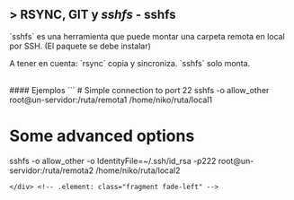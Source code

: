 ## > RSYNC, GIT y *sshfs* - sshfs
<p>`sshfs` es una herramienta que puede montar una carpeta remota en local por SSH. (El paquete se debe instalar)</p>
<p>A tener en cuenta: `rsync` copia y sincroniza. `sshfs` solo monta.</p>
<div>
<br>
#### Ejemplos
```
# Simple connection to port 22
sshfs -o allow_other root@un-servidor:/ruta/remota1 /home/niko/ruta/local1

# Some advanced options
sshfs -o allow_other -o IdentityFile=~/.ssh/id_rsa -p222 root@un-servidor:/ruta/remota2 /home/niko/ruta/local2
```
</div> <!-- .element: class="fragment fade-left" -->
